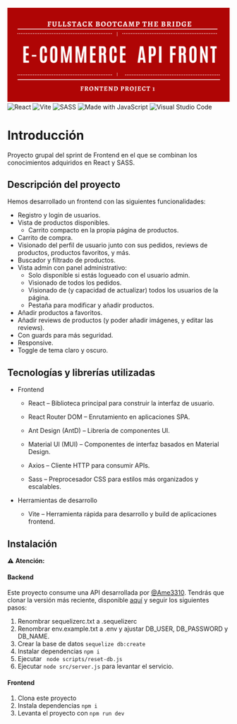 ![banner](./ECommerceFrontend/src/assets/projectBanner.png)
![React](https://img.shields.io/badge/React-20232A?logo=react&logoColor=61DAFB)
![Vite](https://img.shields.io/badge/Vite-646CFF?logo=vite&logoColor=white)
![SASS](https://img.shields.io/badge/Sass-CC6699?logo=sass&logoColor=white)
![Made with JavaScript](https://img.shields.io/badge/Made%20with-JavaScript-yellow?logo=javascript)
![Visual Studio Code](https://img.shields.io/badge/Editor-VSCode-blue?logo=visualstudiocode)

# Introducción
Proyecto grupal del sprint de Frontend en el que se combinan los conocimientos adquiridos en React y SASS. 

## Descripción del proyecto
Hemos desarrollado un frontend con las siguientes funcionalidades:
- Registro y login de usuarios.
- Vista de productos disponibles.
  - Carrito compacto en la propia página de productos.
- Carrito de compra.
- Visionado del perfil de usuario junto con sus pedidos, reviews de productos, productos favoritos, y más.
- Buscador y filtrado de productos.
- Vista admin con panel administrativo:
    - Solo disponible si estás logueado con el usuario admin.
  - Visionado de todos los pedidos.
  - Visionado de (y capacidad de actualizar) todos los usuarios de la página.
  - Pestaña para modificar y añadir productos.
- Añadir productos a favoritos.
- Añadir reviews de productos (y poder añadir imágenes, y editar las reviews).
- Con guards para más seguridad.
- Responsive.
- Toggle de tema claro y oscuro.

## Tecnologías y librerías utilizadas
- Frontend
  - React – Biblioteca principal para construir la interfaz de usuario.

  - React Router DOM – Enrutamiento en aplicaciones SPA.

  - Ant Design (AntD) – Librería de componentes UI.

  - Material UI (MUI) – Componentes de interfaz basados en Material Design.

  - Axios – Cliente HTTP para consumir APIs.

  - Sass – Preprocesador CSS para estilos más organizados y escalables.

- Herramientas de desarrollo
  - Vite – Herramienta rápida para desarrollo y build de aplicaciones frontend.

## Instalación
⚠️ **Atención:**
#### Backend
Este proyecto consume una API desarrollada por [@Ame3310](https://www.github.com/Ame3310).
Tendrás que clonar la versión más reciente, disponible [aquí](https://github.com/ame3310/backendProyectoReact) y seguir los siguientes pasos:
1. Renombrar sequelizerc.txt a .sequelizerc
2. Renombrar env.example.txt a .env y ajustar DB_USER, DB_PASSWORD y DB_NAME.
3. Crear la base de datos `sequelize db:create`
4. Instalar dependencias `npm i`
5. Ejecutar ` node scripts/reset-db.js`
6. Ejecutar `node src/server.js` para levantar el servicio.

#### Frontend
1. Clona este proyecto
2. Instala dependencias `npm i`
3. Levanta el proyecto con `npm run dev`

